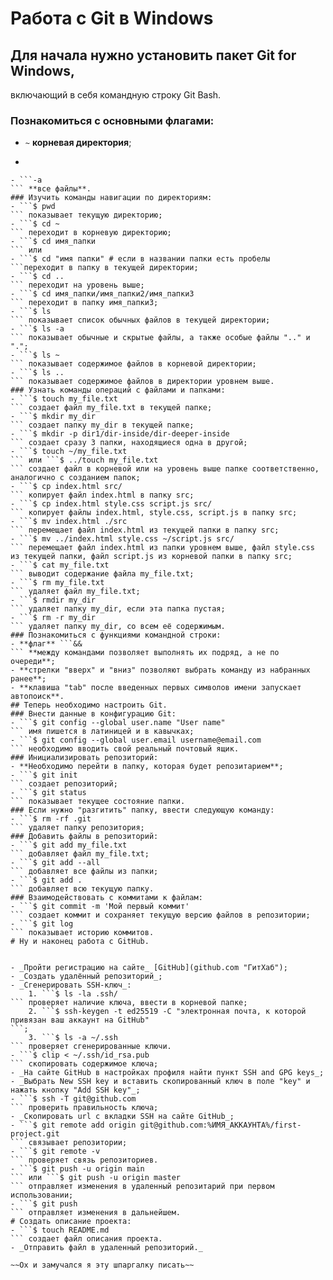 # Работа с Git в Windows


## Для начала нужно установить пакет Git for Windows,  
включающий в себя командную строку Git Bash.
### Познакомиться с основными флагами:
- ```~``` **корневая директория**;
- ```..
``` **директория на уровень выше**;
- ```-a
``` **все файлы**.
### Изучить команды навигации по директориям:
- ```$ pwd
``` показывает текущую директорию;
- ```$ cd ~
``` переходит в корневую директорию;
- ```$ cd имя_папки
``` или
- ```$ cd "имя папки" # если в названии папки есть пробелы
```переходит в папку в текущей директории;
- ```$ cd ..
``` переходит на уровень выше;
- ```$ cd имя_папки/имя_папки2/имя_папки3
``` переходит в папку имя_папки3;
- ```$ ls
``` показывает список обычных файлов в текущей директории;
- ```$ ls -a
``` показывает обычные и скрытые файлы, а также особые файлы ".." и ".";
- ```$ ls ~
``` показывает содержимое файлов в корневой директории;
- ```$ ls ..
``` показывает содержимое файлов в директории уровнем выше.
### Узнать команды операций с файлами и папками:
- ```$ touch my_file.txt
``` создает файл my_file.txt в текущей папке;
- ```$ mkdir my_dir
``` создает папку my_dir в текущей папке;
- ```$ mkdir -p dir1/dir-inside/dir-deeper-inside
``` создает сразу 3 папки, находящиеся одна в другой;
- ```$ touch ~/my_file.txt
``` или ```$ ../touch my_file.txt
``` создает файл в корневой или на уровень выше папке соответственно, аналогично с созданием папок;
- ```$ cp index.html src/
``` копирует файл index.html в папку src;
- ```$ cp index.html style.css script.js src/
``` копирует файлы index.html, style.css, script.js в папку src;
- ```$ mv index.html ./src
``` перемещает файл index.html из текущей папки в папку src;
- ```$ mv ../index.html style.css ~/script.js src/
``` перемещает файл index.html из папки уровнем выше, файл style.css из текущей папки, файл script.js из корневой папки в папку src;
- ```$ cat my_file.txt
``` выводит содержание файла my_file.txt;
- ```$ rm my_file.txt
``` удаляет файл my_file.txt;
- ```$ rmdir my_dir
``` удаляет папку my_dir, если эта папка пустая;
- ```$ rm -r my_dir
``` удаляет папку my_dir, со всем её содержимым.
### Познакомиться с функциями командной строки:
- **флаг** ```&&
``` **между командами позволяет выполнять их подряд, а не по очереди**;
- **стрелки "вверх" и "вниз" позволяют выбрать команду из набранных ранее**;
- **клавиша "tab" после введенных первых символов имени запускает автопоиск**.
## Теперь необходимо настроить Git.
### Внести данные в конфигурацию Git:
- ```$ git config --global user.name "User name"
``` имя пишется в латиницей и в кавычках;
- ```$ git config --global user.email username@email.com
``` необходимо вводить свой реальный почтовый ящик.
### Инициализировать репозиторий:
- **Необходимо перейти в папку, которая будет репозитарием**;
- ```$ git init
``` создает репозиторий;
- ```$ git status
``` показывает текущее состояние папки.
### Если нужно "разгитить" папку, ввести следующую команду:
- ```$ rm -rf .git
``` удаляет папку репозитория;
### Добавить файлы в репозиторий:
- ```$ git add my_file.txt
``` добавляет файл my_file.txt;
- ```$ git add --all
``` добавляет все файлы из папки;
- ```$ git add .
``` добавляет всю текущую папку.
### Взаимодействовать с коммитами к файлам:
- ```$ git commit -m 'Мой первый коммит'
``` создает коммит и сохраняет текущую версию файлов в репозитории;
- ```$ git log
``` показывает историю коммитов.
# Ну и наконец работа с GitHub.


- _Пройти регистрацию на сайте_ [GitHub](github.com "ГитХаб");
- _Создать удалённый репозиторий_;
- _Сгенерировать SSH-ключ_:
	1. ```$ ls -la .ssh/
``` проверяет наличие ключа, ввести в корневой папке;
	2. ```$ ssh-keygen -t ed25519 -C "электронная почта, к которой привязан ваш аккаунт на GitHub"
```;
	3. ```$ ls -a ~/.ssh
``` проверяет сгенерированные ключи.
- ```$ clip < ~/.ssh/id_rsa.pub
``` скопировать содержимое ключа;
- _На сайте GitHub в настройках профиля найти пункт SSH and GPG keys_;
- _Выбрать New SSH key и вставить скопированный ключ в поле "key" и нажать кнопку "Add SSH key"_;
- ```$ ssh -T git@github.com
``` проверить правильность ключа;
- _Скопировать url с вкладки SSH на сайте GitHub_;
- ```$ git remote add origin git@github.com:%ИМЯ_АККАУНТА%/first-project.git
``` связывает репозитории;
- ```$ git remote -v
``` проверяет связь репозиториев.
- ```$ git push -u origin main
``` или ```$ git push -u origin master
``` отправляет изменения в удаленный репозитарий при первом использовании;
- ```$ git push
``` отправляет изменения в дальнейшем.
# Создать описание проекта:
- ```$ touch README.md
``` создает файл описания проекта.
- _Отправить файл в удаленный репозиторий._

~~Ох и замучался я эту шпаргалку писать~~

